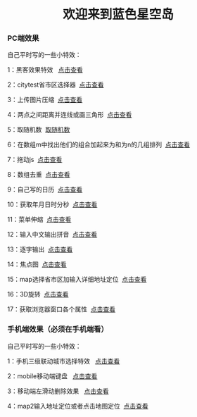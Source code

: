 <h1 style="text-align:center;width:100%;">欢迎来到蓝色星空岛</h1>

<h3>PC端效果</h3>
自己平时写的一些小特效：

 <p> 1：黑客效果特效   <a href="../effects/黑客效果特效.html" target="_blank">点击查看</a></p>
 <p> 2：citytest省市区选择器  <a href="../effects/citytest省市区选择器.html" target="_blank">点击查看</a></p>
 <p> 3：上传图片压缩  <a href="../effects/上传图片压缩.html" target="_blank">点击查看</a></p>
 <p> 4：两点之间距离并连线或画三角形  <a href="../effects/两点之间距离并连线或画三角形.html" target="_blank">点击查看</a></p>
 <p> 5：取随机数  <a href="../effects/取随机数.html" target="_blank">取随机数</a></p>
 <p> 6：在数组m中找出他们的组合加起来为和为n的几组排列  <a href="../effects/在数组m中找出他们的组合加起来为和为n的几组排列.html" target="_blank">点击查看</a></p>
 <p> 7：拖动js  <a href="../effects/拖动js.html" target="_blank">点击查看</a></p>
 <p> 8：数组去重  <a href="../effects/数组去重.html" target="_blank">点击查看</a></p>
 <p> 9：自己写的日历  <a href="../effects/自己写的日历.html" target="_blank">点击查看</a></p>
 <p> 10：获取年月日时分秒  <a href="../effects/获取年月日时分秒.html" target="_blank">点击查看</a></p>
 <p> 11：菜单伸缩  <a href="../effects/菜单伸缩.html" target="_blank">点击查看</a></p>
 <p> 12：输入中文输出拼音  <a href="../effects/输入中文输出拼音.html" target="_blank">点击查看</a></p>
 <p> 13：逐字输出  <a href="../effects/逐字输出.html" target="_blank">点击查看</a></p>
 <p> 14：焦点图  <a href="../effects/焦点图/焦点图.html" target="_blank">点击查看</a></p>
 <p> 15：map选择省市区加输入详细地址定位  <a href="../effects/地图/map选择省市区加输入详细地址定位.html" target="_blank">点击查看</a></p>
 <p> 16：3D旋转  <a href="../effects/3D旋转/3D旋转.html" target="_blank">点击查看</a></p>
 <p> 17：获取浏览器窗口各个属性  <a href="../effects/获取浏览器窗口各个属性/获取浏览器窗口各个属性.html" target="_blank">点击查看</a></p>
 









<h3>手机端效果（必须在手机端看）</h3>

自己平时写的一些小特效：

 <p> 1：手机三级联动城市选择特效   <a href="../effects/phone/手机三级联动城市选择特效/index.html" target="_blank">点击查看</a></p>
 <p> 2：mobile移动端键盘   <a href="../effects/phone/mobile移动端键盘.html" target="_blank">点击查看</a></p>
 <p> 3：移动端左滑动删除效果   <a href="../effects/phone/移动端左滑动删除效果.html" target="_blank">点击查看</a></p>
 <p> 4：map2输入地址定位或者点击地图定位  <a href="../effects/地图/map2输入地址定位或者点击地图定位.html" target="_blank">点击查看</a></p>

